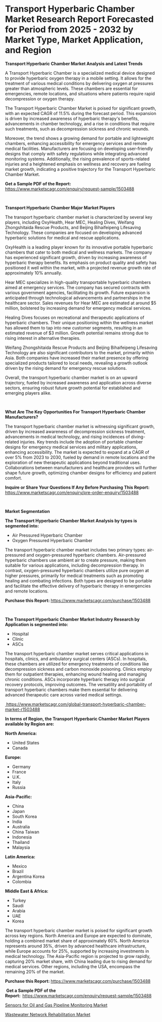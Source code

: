 <p><h1>Transport Hyperbaric Chamber Market Research Report Forecasted for Period from 2025 -  2032 by Market Type, Market Application, and Region</h1></p><p><strong>Transport Hyperbaric Chamber Market Analysis and Latest Trends</strong></p>
<p><p>A Transport Hyperbaric Chamber is a specialized medical device designed to provide hyperbaric oxygen therapy in a mobile setting. It allows for the treatment of various medical conditions by delivering oxygen at pressures greater than atmospheric levels. These chambers are essential for emergencies, remote locations, and situations where patients require rapid decompression or oxygen therapy.</p><p>The Transport Hyperbaric Chamber Market is poised for significant growth, with an expected CAGR of 11.5% during the forecast period. This expansion is driven by increased awareness of hyperbaric therapy's benefits, advancements in chamber technology, and a rise in conditions that require such treatments, such as decompression sickness and chronic wounds. </p><p>Moreover, the trend shows a growing demand for portable and lightweight chambers, enhancing accessibility for emergency services and remote medical facilities. Manufacturers are focusing on developing user-friendly designs that comply with safety regulations while integrating advanced monitoring systems. Additionally, the rising prevalence of sports-related injuries and a heightened emphasis on wellness and recovery are fueling market growth, indicating a positive trajectory for the Transport Hyperbaric Chamber Market.</p></p>
<p><strong>Get a Sample PDF of the Report:&nbsp;</strong> <a href="https://www.marketscagr.com/enquiry/request-sample/1503488?utm_campaign=1944&utm_medium=2&utm_source=Github&utm_content=ia&utm_term=23032025&utm_id=transport-hyperbaric-chamber">https://www.marketscagr.com/enquiry/request-sample/1503488</a></p>
<p>&nbsp;</p>
<p><strong>Transport Hyperbaric Chamber Major Market Players</strong></p>
<p><p>The transport hyperbaric chamber market is characterized by several key players, including OxyHealth, Hear MEC, Healing Dives, Weifang Zhongshitaida Rescue Products, and Beijing Bihaifeipeng Lifesaving Technology. These companies are focused on developing advanced hyperbaric solutions for medical and rescue applications.</p><p>OxyHealth is a leading player known for its innovative portable hyperbaric chambers that cater to both medical and wellness markets. The company has experienced significant growth, driven by increasing awareness of hyperbaric therapy benefits. Its emphasis on product quality and safety has positioned it well within the market, with a projected revenue growth rate of approximately 10% annually.</p><p>Hear MEC specializes in high-quality transportable hyperbaric chambers aimed at emergency services. The company has secured contracts with various government agencies, facilitating its growth. Future expansion is anticipated through technological advancements and partnerships in the healthcare sector. Sales revenues for Hear MEC are estimated at around $5 million, bolstered by increasing demand for emergency medical services.</p><p>Healing Dives focuses on recreational and therapeutic applications of hyperbaric chambers. Their unique positioning within the wellness market has allowed them to tap into new customer segments, resulting in an estimated revenue of $3 million. Growth potential remains strong due to rising interest in alternative therapies.</p><p>Weifang Zhongshitaida Rescue Products and Beijing Bihaifeipeng Lifesaving Technology are also significant contributors to the market, primarily within Asia. Both companies have increased their market presence by offering specialized products tailored to local needs, revealing a growth outlook driven by the rising demand for emergency rescue solutions.</p><p>Overall, the transport hyperbaric chamber market is on an upward trajectory, fueled by increased awareness and application across diverse sectors, ensuring robust future growth potential for established and emerging players alike.</p></p>
<p>&nbsp;</p>
<p><strong>What Are The Key Opportunities For Transport Hyperbaric Chamber Manufacturers?</strong></p>
<p><p>The transport hyperbaric chamber market is witnessing significant growth, driven by increased awareness of decompression sickness treatment, advancements in medical technology, and rising incidences of diving-related injuries. Key trends include the adoption of portable chamber designs for emergency medical services and military applications, enhancing accessibility. The market is expected to expand at a CAGR of over 5% from 2023 to 2030, fueled by demand in remote locations and the exploration of new therapeutic applications beyond traditional uses. Collaborations between manufacturers and healthcare providers will further shape future growth, optimizing chamber designs for efficiency and patient comfort.</p></p>
<p><strong>Inquire or Share Your Questions If Any Before Purchasing This Report:</strong> <a href="https://www.marketscagr.com/enquiry/pre-order-enquiry/1503488?utm_campaign=1944&utm_medium=2&utm_source=Github&utm_content=ia&utm_term=23032025&utm_id=transport-hyperbaric-chamber">https://www.marketscagr.com/enquiry/pre-order-enquiry/1503488</a></p>
<p>&nbsp;</p>
<p><strong>Market Segmentation</strong></p>
<p><strong>The Transport Hyperbaric Chamber Market Analysis by types is segmented into:</strong></p>
<p><ul><li>Air Pressured Hyperbaric Chamber</li><li>Oxygen Pressured Hyperbaric Chamber</li></ul></p>
<p><p>The transport hyperbaric chamber market includes two primary types: air-pressured and oxygen-pressured hyperbaric chambers. Air-pressured hyperbaric chambers use ambient air to create pressure, making them suitable for various applications, including decompression therapy. In contrast, oxygen-pressured hyperbaric chambers utilize pure oxygen at higher pressures, primarily for medical treatments such as promoting healing and combating infections. Both types are designed to be portable and facilitate the effective delivery of hyperbaric therapy in emergencies and remote locations.</p></p>
<p><strong>Purchase this Report:&nbsp;</strong><a href="https://www.marketscagr.com/purchase/1503488?utm_campaign=1944&utm_medium=2&utm_source=Github&utm_content=ia&utm_term=23032025&utm_id=transport-hyperbaric-chamber">https://www.marketscagr.com/purchase/1503488</a></p>
<p>&nbsp;</p>
<p><strong>The Transport Hyperbaric Chamber Market Industry Research by Application is segmented into:</strong></p>
<p><ul><li>Hospital</li><li>Clinic</li><li>ASCs</li></ul></p>
<p><p>The transport hyperbaric chamber market serves critical applications in hospitals, clinics, and ambulatory surgical centers (ASCs). In hospitals, these chambers are utilized for emergency treatments of conditions like decompression sickness and carbon monoxide poisoning. Clinics employ them for outpatient therapies, enhancing wound healing and managing chronic conditions. ASCs incorporate hyperbaric therapy into surgical recovery protocols, improving outcomes. The versatility and portability of transport hyperbaric chambers make them essential for delivering advanced therapeutic care across varied medical settings.</p></p>
<p><a href="https://www.marketscagr.com/global-transport-hyperbaric-chamber-market-r1503488?utm_campaign=1944&utm_medium=2&utm_source=Github&utm_content=ia&utm_term=23032025&utm_id=transport-hyperbaric-chamber">&nbsp;https://www.marketscagr.com/global-transport-hyperbaric-chamber-market-r1503488</a></p>
<p><strong>In terms of Region, the Transport Hyperbaric Chamber Market Players available by Region are:</strong></p>
<p>
    <p> <strong> North America: </strong>
        <ul>
            <li>United States</li>
            <li>Canada</li>
        </ul>
        </p> 
    <p> <strong> Europe: </strong>
        <ul>
            <li>Germany</li>
            <li>France</li>
            <li>U.K.</li>
            <li>Italy</li>
            <li>Russia</li>
        </ul>
        </p> 
    <p> <strong> Asia-Pacific: </strong>
        <ul>
            <li>China</li>
            <li>Japan</li>
            <li>South Korea</li>
            <li>India</li>
            <li>Australia</li>
            <li>China Taiwan</li>
            <li>Indonesia</li>
            <li>Thailand</li>
            <li>Malaysia</li>
        </ul>
        </p> 
    <p> <strong> Latin America: </strong>
        <ul>
            <li>Mexico</li>
            <li>Brazil</li>
            <li>Argentina Korea</li>
            <li>Colombia</li>
        </ul>
        </p> 
    <p> <strong> Middle East & Africa: </strong>
        <ul>
            <li>Turkey</li>
            <li>Saudi</li>
            <li>Arabia</li>
            <li>UAE</li>
            <li>Korea</li>
        </ul>
    </p>
    </p>
<p><p>The transport hyperbaric chamber market is poised for significant growth across key regions. North America and Europe are expected to dominate, holding a combined market share of approximately 60%. North America represents around 35%, driven by advanced healthcare infrastructure, while Europe accounts for 25%, supported by increasing investments in medical technology. The Asia-Pacific region is projected to grow rapidly, capturing 20% market share, with China leading due to rising demand for medical services. Other regions, including the USA, encompass the remaining 20% of the market.</p></p>
<p><strong>Purchase this Report: </strong><a href="https://www.marketscagr.com/purchase/1503488?utm_campaign=1944&utm_medium=2&utm_source=Github&utm_content=ia&utm_term=23032025&utm_id=transport-hyperbaric-chamber">https://www.marketscagr.com/purchase/1503488</a></p>
<p>&nbsp;<strong>Get a Sample PDF of the Report:&nbsp;&nbsp;</strong><a href="https://www.marketscagr.com/enquiry/request-sample/1503488?utm_campaign=1944&utm_medium=2&utm_source=Github&utm_content=ia&utm_term=23032025&utm_id=transport-hyperbaric-chamber">https://www.marketscagr.com/enquiry/request-sample/1503488</a></p>
<p><strong></strong></p>
<p><p><a href="https://github.com/darouthiamnl/Market-Research-Report-List-1/blob/main/sensors-for-oil-and-gas-pipeline-monitoring-market.md?utm_campaign=1944&utm_medium=2&utm_source=Github&utm_content=ia&utm_term=23032025&utm_id=transport-hyperbaric-chamber">Sensors for Oil and Gas Pipeline Monitoring Market</a></p><p><a href="https://github.com/Chiragrp22/Market-Research-Report-List-7/blob/main/wastewater-network-rehabilitation-market.md?utm_campaign=1944&utm_medium=2&utm_source=Github&utm_content=ia&utm_term=23032025&utm_id=transport-hyperbaric-chamber">Wastewater Network Rehabilitation Market</a></p></p>